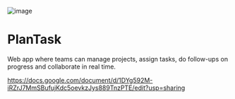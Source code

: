 ![image](https://github.com/user-attachments/assets/e9305267-383f-4241-ae30-2d28c7702c11)
# PlanTask

Web app where teams can manage projects, assign tasks, do follow-ups on progress and collaborate in real time.


https://docs.google.com/document/d/1DYg592M-iRZrJ7MmSBufujKdc5oevkzJys889TnzPTE/edit?usp=sharing
